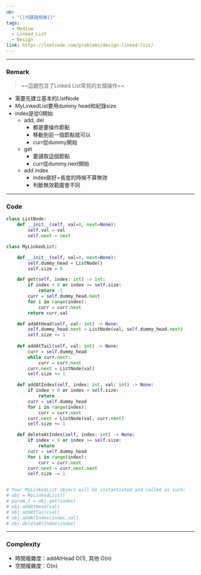 ```yaml
---
up:
  - "[[代碼隨想錄]]"
tags:
  - Medium
  - Linked_List
  - Design
link: https://leetcode.com/problems/design-linked-list/
---
```

---
### Remark
> ==這題包含了Linked List常見的五個操作==
- 需要先建立基本的ListNode
- MyLinkedList要用dummy head和紀錄size
- index是從0開始
	- add, del
		- 都是要操作節點
		- 移動到前一個節點就可以
		- curr從dummy開始
	- get
		- 要讀取這個節點
		- curr從dummy.next開始
	- add index
		- index剛好=長度的時候不算無效
		- 判斷無效範圍會不同
---
### Code
```python
class ListNode:
    def __init__(self, val=0, next=None):
        self.val = val
        self.next = next

class MyLinkedList:

    def __init__(self, val=0, next=None):
        self.dummy_head = ListNode()
        self.size = 0

    def get(self, index: int) -> int:
        if index < 0 or index >= self.size:
            return -1
        curr = self.dummy_head.next
        for i in range(index):
            curr = curr.next
        return curr.val

    def addAtHead(self, val: int) -> None:
        self.dummy_head.next = ListNode(val, self.dummy_head.next)
        self.size += 1
        
    def addAtTail(self, val: int) -> None:
        curr = self.dummy_head
        while curr.next:
            curr = curr.next
        curr.next = ListNode(val)
        self.size += 1

    def addAtIndex(self, index: int, val: int) -> None:
        if index < 0 or index > self.size:
            return
        curr = self.dummy_head
        for i in range(index):
            curr = curr.next
        curr.next = ListNode(val, curr.next)
        self.size += 1

    def deleteAtIndex(self, index: int) -> None:
        if index < 0 or index >= self.size:
            return 
        curr = self.dummy_head
        for i in range(index):
            curr = curr.next
        curr.next = curr.next.next
        self.size -= 1


# Your MyLinkedList object will be instantiated and called as such:
# obj = MyLinkedList()
# param_1 = obj.get(index)
# obj.addAtHead(val)
# obj.addAtTail(val)
# obj.addAtIndex(index,val)
# obj.deleteAtIndex(index)
```
---
### Complexity
- 時間複雜度：addAtHead O(1), 其他 O(n)
- 空間複雜度：O(n)